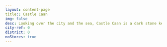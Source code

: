 ```yaml
---
layout: content-page
title:: Castle Caan
img: false
desc: Looking over the city and the sea, Castle Caan is a dark stone keep that portrays both the beauty and mighte of the city state.
city-ref: 0
district: 0
noStores: true
---
```

